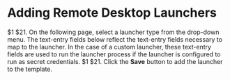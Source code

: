 [title]: # (Adding Remote Desktop Launchers)
[tags]: # (Launcher)
[priority]: # (1000)

# Adding Remote Desktop Launchers
$1
$21. On the following page, select a launcher type from the drop-down menu. The text-entry fields below reflect the text-entry fields necessary to map to the launcher. In the case of a custom launcher, these text-entry fields are used to run the launcher process if the launcher is configured to run as secret credentials.
$1
$21. Click the **Save** button to add the launcher to the template.
